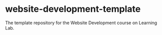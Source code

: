# website-development-template
The template repository for the Website Development course on Learning Lab.
